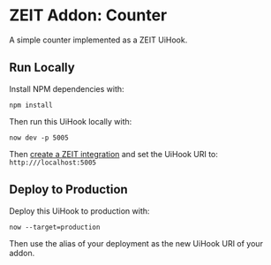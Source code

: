# ZEIT Addon: Counter

A simple counter implemented as a ZEIT UiHook.

## Run Locally

Install NPM dependencies with:

```
npm install
```

Then run this UiHook locally with:

```
now dev -p 5005
```

Then [create a ZEIT integration](https://zeit.co/docs/integrations) and set the UiHook URI to: `http:///localhost:5005`

## Deploy to Production

Deploy this UiHook to production with:

```
now --target=production
```

Then use the alias of your deployment as the new UiHook URI of your addon.

